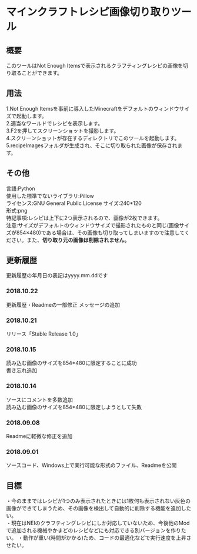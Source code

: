 # マインクラフトレシピ画像切り取りツール

## 概要

このツールはNot Enough Itemsで表示されるクラフティングレシピの画像を切り取ることができます。

## 用法

1.Not Enough Itemsを事前に導入したMinecraftをデフォルトのウィンドウサイズで起動します。  
2.適当なワールドでレシピを表示します。  
3.F2を押してスクリーンショットを撮影します。  
4.スクリーンショットが存在するディレクトリでこのツールを起動します。  
5.recipeImagesフォルダが生成され、そこに切り取られた画像が保存されます。  

## その他

言語:Python  
使用した標準でないライブラリ:Pillow  
ライセンス:GNU General Public License
サイズ:240*120  
形式:png  
特記事項:レシピは上下に2つ表示されるので、画像が2枚できます。  
注意:サイズがデフォルトのウィンドウサイズで撮影されたものと同じ(画像サイズが854×480)である場合は、その画像も切り取ってしまいますので注意してください。また、**切り取り元の画像は削除されません。**

## 更新履歴

更新履歴の年月日の表記はyyyy.mm.ddです

### 2018.10.22

更新履歴・Readmeの一部修正
メッセージの追加

### 2018.10.21

リリース「Stable Release 1.0」

### 2018.10.15

読み込む画像のサイズを854*480に限定することに成功  
書き忘れ追加

### 2018.10.14

ソースにコメントを多数追加  
読み込む画像のサイズを854*480に限定しようとして失敗

### 2018.09.08

Readmeに軽微な修正を追加

### 2018.09.01

ソースコード、Windows上で実行可能な形式のファイル、Readmeを公開

## 目標

・今のままではレシピが1つのみ表示されたときには1枚何も表示されない灰色の画像ができてしまうため、その画像を検出して自動的に削除する機能を追加したい。  
・現在はNEIのクラフティングレシピにしか対応していないため、今後他のModで追加される機械やかまどのレシピなどにも対応できる別バージョンを作りたい。
・動作が重い(時間がかかる)ため、コードの最適化などで実行速度を上昇させたい。